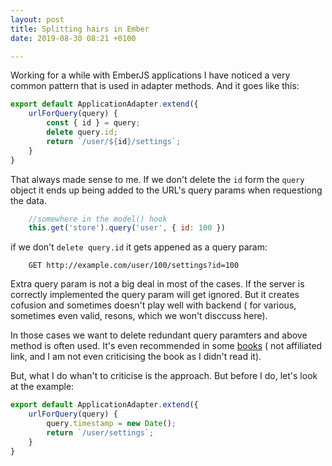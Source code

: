 ```yaml
---
layout: post
title: Splitting hairs in Ember
date: 2019-08-30 08:21 +0100

---
```

Working for a while with EmberJS applications I have noticed a very common pattern that is used in adapter methods. And it goes like this: 
```javascript
export default ApplicationAdapter.extend({
    urlForQuery(query) {
        const { id } = query;
        delete query.id;
        return `/user/${id}/settings`;
    }
}
```
That always made sense to me. If we don't delete the `id` form the `query` object it ends up being added to the URL's query params when requestiong the data.

```javascript
	//somewhere in the model() hook
	this.get('store').query('user', { id: 100 })
```

if we don't `delete query.id` it gets appened as a query param: 

```
	GET http://example.com/user/100/settings?id=100
```
Extra query param is not a big deal in most of the cases. If the server is correctly implemented the query param will get ignored. But it creates cofusion and sometimes doesn't play well with backend ( for various, sometimes even valid, resons, which we won't disccuss here). 

In those cases we want to delete redundant query paramters and above method is often used. It's even recommended in some [books](https://github.com/skaterdav85/ember-data-in-the-wild/blob/master/chapter5/app/adapters/contact.js) ( not affiliated link, and I am not even criticising the book as I didn't read it). 

But, what I do whan't to criticise is the approach. But before I do, let's look at the example: 

```javascript
export default ApplicationAdapter.extend({
    urlForQuery(query) {
        query.timestamp = new Date(); 
        return `/user/settings`;
    }
}
```

